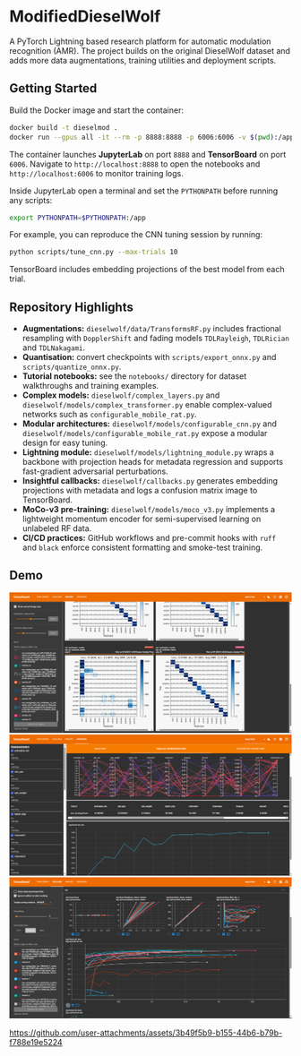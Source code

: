 # ModifiedDieselWolf

A PyTorch Lightning based research platform for automatic modulation recognition (AMR). The project builds on the original DieselWolf dataset and adds more data augmentations, training utilities and deployment scripts.

## Getting Started

Build the Docker image and start the container:

```bash
docker build -t dieselmod .
docker run --gpus all -it --rm -p 8888:8888 -p 6006:6006 -v $(pwd):/app dieselmod
```

The container launches **JupyterLab** on port `8888` and **TensorBoard** on port `6006`. Navigate to `http://localhost:8888` to open the notebooks and `http://localhost:6006` to monitor training logs.

Inside JupyterLab open a terminal and set the `PYTHONPATH` before running any scripts:

```bash
export PYTHONPATH=$PYTHONPATH:/app
```

For example, you can reproduce the CNN tuning session by running:

```bash
python scripts/tune_cnn.py --max-trials 10
```
TensorBoard includes embedding projections of the best model from each trial.

## Repository Highlights

- **Augmentations:** `dieselwolf/data/TransformsRF.py` includes fractional resampling with `DopplerShift` and fading models `TDLRayleigh`, `TDLRician` and `TDLNakagami`.
- **Quantisation:** convert checkpoints with `scripts/export_onnx.py` and `scripts/quantize_onnx.py`.
- **Tutorial notebooks:** see the `notebooks/` directory for dataset walkthroughs and training examples.
- **Complex models:** `dieselwolf/complex_layers.py` and `dieselwolf/models/complex_transformer.py` enable complex-valued networks such as `configurable_mobile_rat.py`.
- **Modular architectures:** `dieselwolf/models/configurable_cnn.py` and `dieselwolf/models/configurable_mobile_rat.py` expose a modular design for easy tuning.
- **Lightning module:** `dieselwolf/models/lightning_module.py` wraps a backbone with projection heads for metadata regression and supports fast-gradient adversarial perturbations.
- **Insightful callbacks:** `dieselwolf/callbacks.py` generates embedding projections with metadata and logs a confusion matrix image to TensorBoard.
- **MoCo-v3 pre-training:** `dieselwolf/models/moco_v3.py` implements a lightweight momentum encoder for semi-supervised learning on unlabeled RF data.
- **CI/CD practices:** GitHub workflows and pre-commit hooks with `ruff` and `black` enforce consistent formatting and smoke-test training.

## Demo

![Confusion matrices](demo_pics/confusion_images.png)
![Parallel coordinates](demo_pics/parallel_coords.png)
![Training curves](demo_pics/scalars.png)


https://github.com/user-attachments/assets/3b49f5b9-b155-44b6-b79b-f788e19e5224


